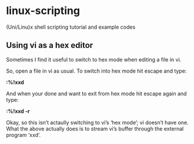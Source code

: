 # linux-scripting
(Uni/Linu)x  shell scripting tutorial and example codes


## Using vi as a hex editor
Sometimes I find it useful to switch to hex mode when editing a file in vi.

So, open a file in vi as usual. To switch into hex mode hit escape and type:

<b>:%!xxd</b>

And when your done and want to exit from hex mode hit escape again and type:

<b>:%!xxd -r</b>

Okay, so this isn’t actaully switching to vi’s ‘hex mode’; vi doesn’t have one. What the above actually does is to stream vi’s buffer through the external program ‘xxd’.
